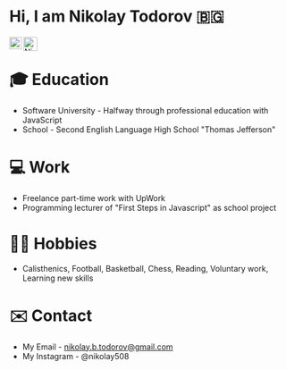 # Hi, I am Nikolay Todorov 🇧🇬
<a href="https://www.instagram.com/nikolay508/">
  <img align="left" alt="Nikolay's Instagram" width="22px" src="https://raw.githubusercontent.com/hussainweb/hussainweb/main/icons/instagram.png" />
</a>
<a href="https://www.linkedin.com/in/nikolay-todorov-138b43261/">
  <img align="left" alt="Nikolay's LinkedIn" width="25px" src="https://github.com/gauravghongde/social-icons/blob/master/PNG/Color/LinkedIN.png" />
</a>
<br>

# 🎓 Education
- Software University - Halfway through professional education with JavaScript
- School - Second English Language High School "Thomas Jefferson"

# 💻 Work
- Freelance part-time work with UpWork
- Programming lecturer of "First Steps in Javascript" as school project

# 🏋️‍♂️ Hobbies
- Calisthenics, Football, Basketball, Chess, Reading, Voluntary work, Learning new skills

# ✉️ Contact
- My Email - nikolay.b.todorov@gmail.com
- My Instagram - @nikolay508
